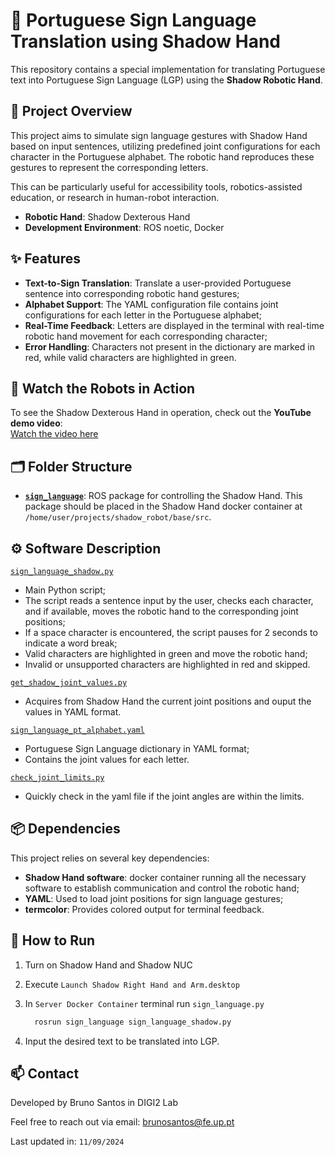 # 👋 Portuguese Sign Language Translation using Shadow Hand

This repository contains a special implementation for translating Portuguese text into Portuguese Sign Language (LGP) using the **Shadow Robotic Hand**.

## 📌 Project Overview

This project aims to simulate sign language gestures with Shadow Hand based on input sentences, utilizing predefined joint configurations for each character in the Portuguese alphabet. The robotic hand reproduces these gestures to represent the corresponding letters.

This can be particularly useful for accessibility tools, robotics-assisted education, or research in human-robot interaction.

 - **Robotic Hand**: Shadow Dexterous Hand
 - **Development Environment**: ROS noetic, Docker

## ✨ Features

- **Text-to-Sign Translation**: Translate a user-provided Portuguese sentence into corresponding robotic hand gestures;
- **Alphabet Support**: The YAML configuration file contains joint configurations for each letter in the Portuguese alphabet;
- **Real-Time Feedback**: Letters are displayed in the terminal with real-time robotic hand movement for each corresponding character;
- **Error Handling**: Characters not present in the dictionary are marked in red, while valid characters are highlighted in green.


## 🎥 Watch the Robots in Action

 To see the Shadow Dexterous Hand in operation, check out the **YouTube demo video**:  
 [Watch the video here](https://youtu.be/1tv2a4a97cE)


## 🗂️ Folder Structure
 - **[`sign_language`](sign_language)**: ROS package for controlling the Shadow Hand. This package should be placed in the Shadow Hand docker container at `/home/user/projects/shadow_robot/base/src`.


## ⚙️ Software Description

[`sign_language_shadow.py`](sign_language/src/sign_language_shadow.py)
  - Main Python script;
  - The script reads a sentence input by the user, checks each character, and if available, moves the robotic hand to the corresponding joint positions;
  - If a space character is encountered, the script pauses for 2 seconds to indicate a word break;
  - Valid characters are highlighted in green and move the robotic hand;
  - Invalid or unsupported characters are highlighted in red and skipped.

[`get_shadow_joint_values.py`](sign_language/scripts/get_shadow_joint_values.py)
  - Acquires from Shadow Hand the current joint positions and ouput the values in YAML format.

[`sign_language_pt_alphabet.yaml`](sign_language/config/sign_language_pt_alphabet.yaml)
  - Portuguese Sign Language dictionary in YAML format;
  - Contains the joint values for each letter.

[`check_joint_limits.py`](sign_language/scripts/check_joint_limits.py)
  - Quickly check in the yaml file if the joint angles are within the limits.


## 📦 Dependencies

This project relies on several key dependencies:

  - **Shadow Hand software**: docker container running all the necessary software to establish communication and control the robotic hand;
  - **YAML**: Used to load joint positions for sign language gestures;
  - **termcolor**: Provides colored output for terminal feedback.


## 🚀 How to Run

1. Turn on Shadow Hand and Shadow NUC
   
2. Execute `Launch Shadow Right Hand and Arm.desktop`

3. In `Server Docker Container` terminal run `sign_language.py`
    ```bash
      rosrun sign_language sign_language_shadow.py
    ```

4. Input the desired text to be translated into LGP.


## 📫 Contact

Developed by Bruno Santos in DIGI2 Lab

Feel free to reach out via email: brunosantos@fe.up.pt

Last updated in: ``11/09/2024``
